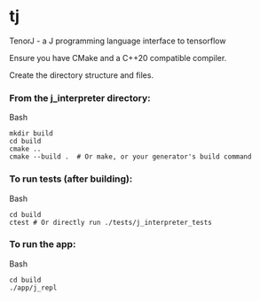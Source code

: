 # tj
TenorJ - a J programming language interface to tensorflow

Ensure you have CMake and a C++20 compatible compiler.

Create the directory structure and files.

### From the j_interpreter directory:
Bash
~~~
mkdir build
cd build
cmake ..
cmake --build .  # Or make, or your generator's build command
~~~
### To run tests (after building):
Bash
~~~
cd build
ctest # Or directly run ./tests/j_interpreter_tests
~~~
### To run the app:
Bash
~~~
cd build
./app/j_repl
~~~